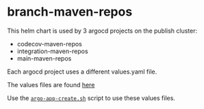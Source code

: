 # branch-maven-repos

This helm chart is used by 3 argocd projects on the publish cluster:

- codecov-maven-repos
- integration-maven-repos
- main-maven-repos

Each argocd project uses a different values.yaml file.

The values files are found [here](./values-used-by-different-argo-apps/)

Use the [`argo-app-create.sh`](../../argo-app-create.sh) script to use these values files.